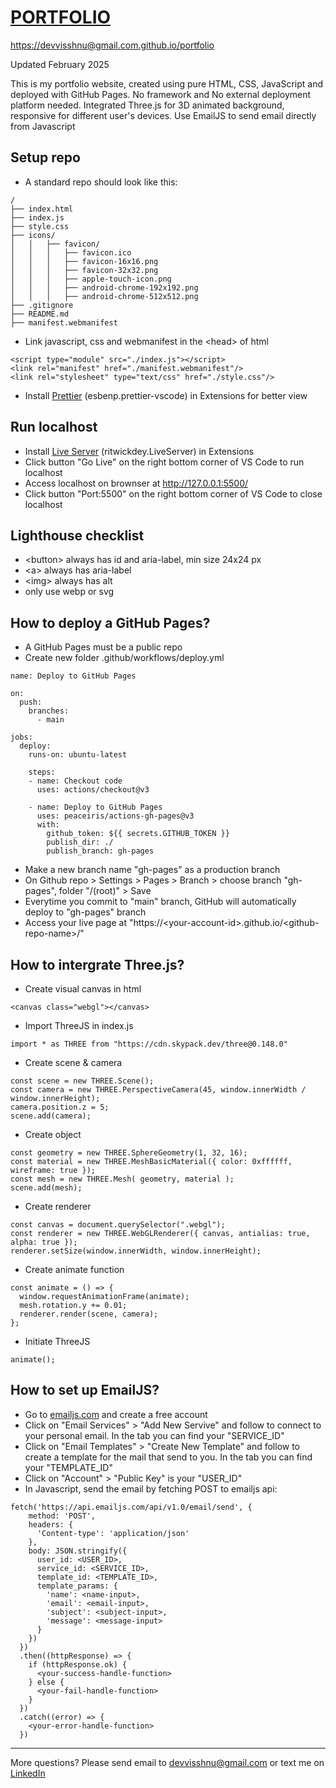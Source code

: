 # [PORTFOLIO](https://devvisshnu@gmail.com.github.io/portfolio)

[https://devvisshnu@gmail.com.github.io/portfolio](https://devvisshnu@gmail.com.github.io/portfolio)

Updated February 2025

This is my portfolio website, created using pure HTML, CSS, JavaScript and deployed with GitHub Pages. No framework and No external deployment platform needed. Integrated Three.js for 3D animated background, responsive for different user's devices. Use EmailJS to send email directly from Javascript

## Setup repo

- A standard repo should look like this:

```
/
├── index.html
├── index.js
├── style.css
├── icons/
│   │   ├── favicon/
│   │   │   ├── favicon.ico
│   │   │   ├── favicon-16x16.png
│   │   │   ├── favicon-32x32.png
│   │   │   ├── apple-touch-icon.png
│   │   │   ├── android-chrome-192x192.png
│   │   │   ├── android-chrome-512x512.png
├── .gitignore
├── README.md
├── manifest.webmanifest
```

- Link javascript, css and webmanifest in the \<head> of html

```
<script type="module" src="./index.js"></script>
<link rel="manifest" href="./manifest.webmanifest"/>
<link rel="stylesheet" type="text/css" href="./style.css"/>
```

- Install [Prettier](https://marketplace.visualstudio.com/items?itemName=esbenp.prettier-vscode) (esbenp.prettier-vscode) in Extensions for better view

## Run localhost

- Install [Live Server](https://marketplace.visualstudio.com/items?itemName=ritwickdey.LiveServer) (ritwickdey.LiveServer) in Extensions
- Click button "Go Live" on the right bottom corner of VS Code to run localhost
- Access localhost on brownser at http://127.0.0.1:5500/
- Click button "Port:5500" on the right bottom corner of VS Code to close localhost

## Lighthouse checklist

- \<button> always has id and aria-label, min size 24x24 px
- \<a> always has aria-label
- \<img> always has alt
- only use webp or svg

## How to deploy a GitHub Pages?

- A GitHub Pages must be a public repo
- Create new folder .github/workflows/deploy.yml

```
name: Deploy to GitHub Pages

on:
  push:
    branches:
      - main

jobs:
  deploy:
    runs-on: ubuntu-latest

    steps:
    - name: Checkout code
      uses: actions/checkout@v3

    - name: Deploy to GitHub Pages
      uses: peaceiris/actions-gh-pages@v3
      with:
        github_token: ${{ secrets.GITHUB_TOKEN }}
        publish_dir: ./
        publish_branch: gh-pages
```

- Make a new branch name "gh-pages" as a production branch
- On Github repo > Settings > Pages > Branch > choose branch "gh-pages", folder "/(root)" > Save
- Everytime you commit to "main" branch, GitHub will automatically deploy to "gh-pages" branch
- Access your live page at "https://\<your-account-id>.github.io/\<github-repo-name>/"

## How to intergrate Three.js?

- Create visual canvas in html

```
<canvas class="webgl"></canvas>
```

- Import ThreeJS in index.js

```
import * as THREE from "https://cdn.skypack.dev/three@0.148.0"
```

- Create scene & camera

```
const scene = new THREE.Scene();
const camera = new THREE.PerspectiveCamera(45, window.innerWidth / window.innerHeight);
camera.position.z = 5;
scene.add(camera);
```

- Create object

```
const geometry = new THREE.SphereGeometry(1, 32, 16);
const material = new THREE.MeshBasicMaterial({ color: 0xffffff, wireframe: true });
const mesh = new THREE.Mesh( geometry, material );
scene.add(mesh);
```

- Create renderer

```
const canvas = document.querySelector(".webgl");
const renderer = new THREE.WebGLRenderer({ canvas, antialias: true, alpha: true });
renderer.setSize(window.innerWidth, window.innerHeight);
```

- Create animate function

```
const animate = () => {
  window.requestAnimationFrame(animate);
  mesh.rotation.y += 0.01;
  renderer.render(scene, camera);
};
```

- Initiate ThreeJS

```
animate();
```

## How to set up EmailJS?

- Go to [emailjs.com](https://www.emailjs.com/) and create a free account
- Click on "Email Services" > "Add New Servive" and follow to connect to your personal email. In the tab you can find your "SERVICE_ID"
- Click on "Email Templates" > "Create New Template" and follow to create a template for the mail that send to you. In the tab you can find your "TEMPLATE_ID"
- Click on "Account" > "Public Key" is your "USER_ID"
- In Javascript, send the email by fetching POST to emailjs api:

```
fetch('https://api.emailjs.com/api/v1.0/email/send', {
    method: 'POST',
    headers: {
      'Content-type': 'application/json'
    },
    body: JSON.stringify({
      user_id: <USER_ID>,
      service_id: <SERVICE_ID>,
      template_id: <TEMPLATE_ID>,
      template_params: {
        'name': <name-input>,
        'email': <email-input>,
        'subject': <subject-input>,
        'message': <message-input>
      }
    })
  })
  .then((httpResponse) => {
    if (httpResponse.ok) {
      <your-success-handle-function>
    } else {
      <your-fail-handle-function>
    }
  })
  .catch((error) => {
    <your-error-handle-function>
  })
```

---

More questions? Please send email to [devvisshnu@gmail.com](mailto:devvisshnu@gmail.com) or text me on [LinkedIn](https://www.linkedin.com/in/vishnu-dev-9a2810269)
